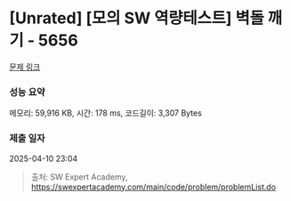 # [Unrated] [모의 SW 역량테스트] 벽돌 깨기 - 5656 

[문제 링크](https://swexpertacademy.com/main/code/problem/problemDetail.do?contestProbId=AWXRQm6qfL0DFAUo) 

### 성능 요약

메모리: 59,916 KB, 시간: 178 ms, 코드길이: 3,307 Bytes

### 제출 일자

2025-04-10 23:04



> 출처: SW Expert Academy, https://swexpertacademy.com/main/code/problem/problemList.do